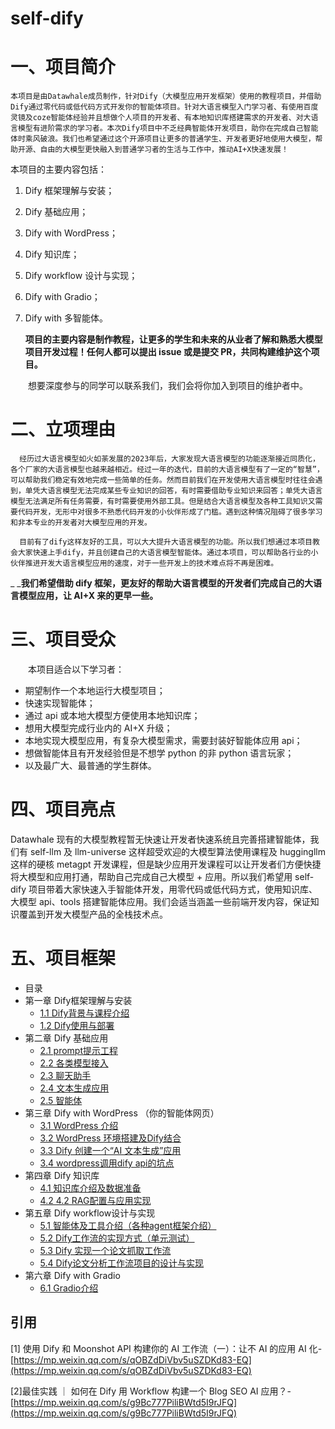 # self-dify 

# 一、项目简介

```
本项目是由Datawhale成员制作，针对Dify（大模型应用开发框架）使用的教程项目，并借助Dify通过零代码或低代码方式开发你的智能体项目。针对大语言模型入门学习者、有使用百度灵镜及coze智能体经验并且想做个人项目的开发者、有本地知识库搭建需求的开发者、对大语言模型有进阶需求的学习者。本次Dify项目中不乏经典智能体开发项目，助你在完成自己智能体时乘风破浪。我们也希望通过这个开源项目让更多的普通学生、开发者更好地使用大模型，帮助开源、自由的大模型更快融入到普通学习者的生活与工作中，推动AI+X快速发展！
```

本项目的主要内容包括：

1. Dify 框架理解与安装；
2. Dify 基础应用；
3. Dify with WordPress；
4. Dify 知识库；
5. Dify workflow 设计与实现；
6. Dify with Gradio；
7. Dify with 多智能体。

   **项目的主要内容是制作教程，让更多的学生和未来的从业者了解和熟悉大模型项目开发过程！任何人都可以提出 issue 或是提交 PR，共同构建维护这个项目。**

  想要深度参与的同学可以联系我们，我们会将你加入到项目的维护者中。

# 二、立项理由

```
  经历过大语言模型如火如荼发展的2023年后，大家发现大语言模型的功能逐渐接近同质化，各个厂家的大语言模型也越来越相近。经过一年的迭代，目前的大语言模型有了一定的“智慧”，可以帮助我们稳定有效地完成一些简单的任务。然而目前我们在开发使用大语言模型时往往会遇到，单凭大语言模型无法完成某些专业知识的回答，有时需要借助专业知识来回答；单凭大语言模型无法满足所有任务需要，有时需要使用外部工具。但是结合大语言模型及各种工具知识又需要代码开发，无形中对很多不熟悉代码开发的小伙伴形成了门槛。遇到这种情况阻碍了很多学习和非本专业的开发者对大模型应用的开发。

  目前有了dify这样友好的工具，可以大大提升大语言模型的功能。所以我们想通过本项目教会大家快速上手dify，并且创建自己的大语言模型智能体。通过本项目，可以帮助各行业的小伙伴推进开发大语言模型应用的速度，对于一些开发上的技术难点将不再是困难。
```

_      _**我们希望借助 dify 框架，更友好的帮助大语言模型的开发者们完成自己的大语言模型应用，让 AI+X 来的更早一些。**

# 三、**项目受众**

  本项目适合以下学习者：

- 期望制作一个本地运行大模型项目；
- 快速实现智能体；
- 通过 api 或本地大模型方便使用本地知识库；
- 想用大模型完成行业内的 AI+X 升级；
- 本地实现大模型应用，有复杂大模型需求，需要封装好智能体应用 api；
- 想做智能体且有开发经验但是不想学 python 的非 python 语言玩家；
- 以及最广大、最普通的学生群体。

# 四、**项目亮点**

Datawhale 现有的大模型教程暂无快速让开发者快速系统且完善搭建智能体，我们有 self-llm 及 llm-universe 这样超受欢迎的大模型算法使用课程及 huggingllm 这样的硬核 metagpt 开发课程，但是缺少应用开发课程可以让开发者们方便快捷将大模型和应用打通，帮助自己完成自己大模型 + 应用。所以我们希望用 self-dify 项目带着大家快速入手智能体开发，用零代码或低代码方式，使用知识库、大模型 api、tools 搭建智能体应用。我们会适当涵盖一些前端开发内容，保证知识覆盖到开发大模型产品的全栈技术点。

# 五、项目框架

- 目录
- 第一章 Dify框架理解与安装
    - [1.1 Dify背景与课程介绍](1.%20Dify框架理解与安装/1.1%20Dify背景与课程介绍.md)
    - [1.2 Dify使用与部署](1.%20Dify框架理解与安装/1.2%20Dify使用与部署.md)
- 第二章 Dify 基础应用
    - [2.1 prompt提示工程](2.%20Dify%20基础应用/2.1%20prompt提示工程.md)
    - [2.2 各类模型接入](2.%20Dify%20基础应用/2.2%20各类模型接入.md)
    - [2.3 聊天助手](2.%20Dify%20基础应用/2.3%20聊天助手.md)
    - [2.4 文本生成应用](2.%20Dify%20基础应用/2.4%20文本生成应用.md)
    - [2.5 智能体](2.%20Dify%20基础应用/2.5%20智能体.md)
- 第三章 Dify with WordPress （你的智能体网页）
    - [3.1 WordPress 介绍](3.%20Dify%20with%20WordPress/3.1%20WordPress%20介绍.md)
    - [3.2 WordPress 环境搭建及Dify结合](3.%20Dify%20with%20WordPress/3.2%20WordPress%20环境搭建及Dify结合.md)
    - [3.3 Dify 创建一个“AI 文本生成”应用](3.%20Dify%20with%20WordPress/3.3%20Dify%20创建一个“AI%20文本生成”应用.md)
    - [3.4 wordpress调用dify api的坑点](3.%20Dify%20with%20WordPress/3.4%20wordpress调用dify%20api的坑点.md)
- 第四章 Dify 知识库
    - [4.1 知识库介绍及数据准备](4.%20Dify%20知识库/4.1%20知识库介绍及数据准备.md)
    - [4.2 4.2 RAG配置与应用实现](4.%20Dify%20知识库/4.2%20RAG配置与应用实现.md)
- 第五章 Dify workflow设计与实现
    - [5.1 智能体及工具介绍（各种agent框架介绍）](5.%20Dify%20workflow设计与实现/5.1%20智能体及工具介绍.md)
    - [5.2 Dify工作流的实现方式（单元测试）](5.%20Dify%20workflow设计与实现/5.2%20Dify工作流的实现方式.md)
    - [5.3 Dify 实现一个论文抓取工作流](5.%20Dify%20workflow设计与实现/5.3%20Dify%20实现一个论文抓取工作流.md)
    - [5.4 Dify论文分析工作流项目的设计与实现](5.%20Dify%20workflow设计与实现/5.4%20Dify论文分析工作流项目的设计与实现.md)
- 第六章 Dify with Gradio
    - [6.1 Gradio介绍](6.%20Dify%20with%20Gradio/6.1%20Gradio介绍.md)
    


## 引用

[1] 使用 Dify 和 Moonshot API 构建你的 AI 工作流（一）：让不 AI 的应用 AI 化- [https://mp.weixin.qq.com/s/qOBZdDiVbv5uSZDKd83-EQ](https://mp.weixin.qq.com/s/qOBZdDiVbv5uSZDKd83-EQ)

[2]最佳实践 ｜ 如何在 Dify 用 Workflow 构建一个 Blog SEO AI 应用？- [https://mp.weixin.qq.com/s/g9Bc777PiliBWtd5I9rJFQ](https://mp.weixin.qq.com/s/g9Bc777PiliBWtd5I9rJFQ)
